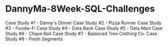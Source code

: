 # DannyMa-8Week-SQL-Challenges
Case Study #1 - Danny's Dinner
Case Study #2 - Pizza Runner
Case Study #3 - Foodie-Fi
Case Study #4 - Data Bank
Case Study #5 - Data Mart
Case Study #6 - Clique Bait
Case Study #7 - Balanced Tree Clothing Co.
Case Study #8 - Fresh Segments
